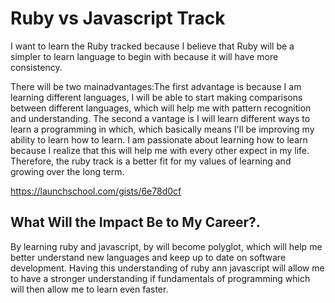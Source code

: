 # Ruby vs Javascript Track

I want to learn the Ruby tracked because I believe that Ruby will be a simpler to learn language to begin with because it will have more consistency. 

There will be two mainadvantages:The first advantage is because I am learning different languages, I will be able to start making comparisons between different languages, which will help me with pattern recognition and understanding. The second a vantage is I will learn different ways to learn a programming in which, which basically means I'll be improving my ability to learn how to learn. I am passionate about learning how to learn because I realize that this will help me with every other expect in my life. Therefore, the ruby track is a better fit for my values of learning and growing over the long term.

https://launchschool.com/gists/6e78d0cf

## What Will the Impact Be to My Career?. 

By learning ruby and javascript, by will become polyglot,  which will help me better understand new languages and keep up to date on software development. Having this understanding of ruby ann javascript  will allow me  to have a stronger understanding if fundamentals of programming which will then allow me to learn even faster.
